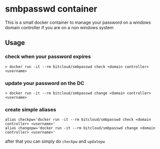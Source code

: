 # smbpasswd container

This is a small docker container to manage your password on a windows domain controller if you are on a non windows system

## Usage

### check when your password expires
```
> docker run -it --rm bitcloud/smbpasswd check <domain controller> <username>
```

### update your password on the DC
```
> docker run -it --rm bitcloud/smbpasswd change <domain controller> <username>
```

### create simple aliases
```
alias checkpw='docker run -it --rm bitcloud/smbpasswd check <domain controller> <username>'
alias changepw='docker run -it --rm bitcloud/smbpasswd change <domain controller> <username>'
```

after that you can simply do `checkpw` and `updatepw`